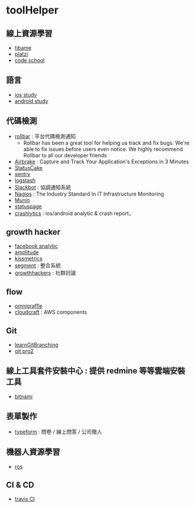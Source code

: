 # toolHelper


## 線上資源學習
- [tibame](https://www.tibame.com/q?pg=home_welcome&cx=22.20000)
- [platzi](https://courses.platzi.com/)
- [code school](https://www.codeschool.com/)

## 語言
- [ios study](https://github.com/Aufree/trip-to-iOS/blob/master/README.md)
- [android study](https://github.com/Freelander/Android_Data)

## 代碼檢測
- [rollbar](https://rollbar.com/) : 平台代碼檢測通知
	- Rollbar has been a great tool for helping us track and fix bugs. We're able to fix issues before users even notice. We highly recommend Rollbar to all our developer friends
- [Airbrake](https://airbrake.io/) : Capture and Track Your Application's Exceptions in 3 Minutes
- [StatusCake](https://www.statuscake.com/)
- [sentry](https://getsentry.com/welcome/)
- [logstash](https://www.elastic.co/products/logstash)
- [Slackbot](https://get.slack.help/hc/en-us/articles/202026038-Slackbot-your-assistant-notepad-programmable-bot) : 協調通知系統
- [Nagios](https://www.nagios.org/) : The Industry Standard In IT Infrastructure Monitoring
- [Munin](http://munin-monitoring.org/)
- [statuspage](https://www.statuspage.io/)
- [crashlytics](http://try.crashlytics.com/) : ios/android analytic & crash report，


## growth hacker
- [facebook analytic](https://developers.facebook.com/products/analytics/features)
- [amplitude](https://amplitude.com/login?next=%2Fsettings)
- [kissmetrics](https://www.kissmetrics.com/)
- [segment](https://segment.com/) : 整合系統
- [growthhackers](https://growthhackers.com/welcome) : 社群討論

## flow
- [omnigraffle]()
- [cloudcraft](https://cloudcraft.co/login) : AWS components 

## Git
- [learnGitBranching](http://pcottle.github.io/learnGitBranching/)
- [git pro2](https://git-scm.com/book/en/v2)

## 線上工具套件安裝中心 : 提供 redmine 等等雲端安裝工具
- [bitnami](https://bitnami.com/)

## 表單製作
- [typeform](https://www.typeform.com/) : 問卷 / 線上問答 / 公司徵人


## 機器人資源學習
- [ros](http://www.ros.org/)

## CI & CD
- [travis CI](https://travis-ci.org/)

